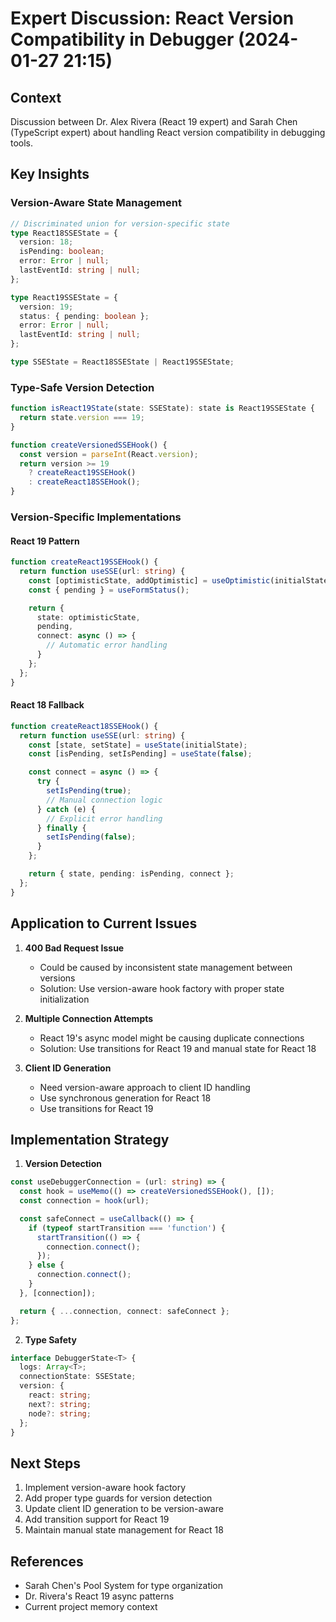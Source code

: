 # Expert Discussion: React Version Compatibility in Debugger (2024-01-27 21:15)

## Context
Discussion between Dr. Alex Rivera (React 19 expert) and Sarah Chen (TypeScript expert) about handling React version compatibility in debugging tools.

## Key Insights

### Version-Aware State Management
```typescript
// Discriminated union for version-specific state
type React18SSEState = {
  version: 18;
  isPending: boolean;
  error: Error | null;
  lastEventId: string | null;
};

type React19SSEState = {
  version: 19;
  status: { pending: boolean };
  error: Error | null;
  lastEventId: string | null;
};

type SSEState = React18SSEState | React19SSEState;
```

### Type-Safe Version Detection
```typescript
function isReact19State(state: SSEState): state is React19SSEState {
  return state.version === 19;
}

function createVersionedSSEHook() {
  const version = parseInt(React.version);
  return version >= 19 
    ? createReact19SSEHook()
    : createReact18SSEHook();
}
```

### Version-Specific Implementations

#### React 19 Pattern
```typescript
function createReact19SSEHook() {
  return function useSSE(url: string) {
    const [optimisticState, addOptimistic] = useOptimistic(initialState);
    const { pending } = useFormStatus();

    return {
      state: optimisticState,
      pending,
      connect: async () => {
        // Automatic error handling
      }
    };
  };
}
```

#### React 18 Fallback
```typescript
function createReact18SSEHook() {
  return function useSSE(url: string) {
    const [state, setState] = useState(initialState);
    const [isPending, setIsPending] = useState(false);

    const connect = async () => {
      try {
        setIsPending(true);
        // Manual connection logic
      } catch (e) {
        // Explicit error handling
      } finally {
        setIsPending(false);
      }
    };

    return { state, pending: isPending, connect };
  };
}
```

## Application to Current Issues

1. **400 Bad Request Issue**
   - Could be caused by inconsistent state management between versions
   - Solution: Use version-aware hook factory with proper state initialization

2. **Multiple Connection Attempts**
   - React 19's async model might be causing duplicate connections
   - Solution: Use transitions for React 19 and manual state for React 18

3. **Client ID Generation**
   - Need version-aware approach to client ID handling
   - Use synchronous generation for React 18
   - Use transitions for React 19

## Implementation Strategy

1. **Version Detection**
```typescript
const useDebuggerConnection = (url: string) => {
  const hook = useMemo(() => createVersionedSSEHook(), []);
  const connection = hook(url);

  const safeConnect = useCallback(() => {
    if (typeof startTransition === 'function') {
      startTransition(() => {
        connection.connect();
      });
    } else {
      connection.connect();
    }
  }, [connection]);

  return { ...connection, connect: safeConnect };
};
```

2. **Type Safety**
```typescript
interface DebuggerState<T> {
  logs: Array<T>;
  connectionState: SSEState;
  version: {
    react: string;
    next?: string;
    node?: string;
  };
}
```

## Next Steps
1. Implement version-aware hook factory
2. Add proper type guards for version detection
3. Update client ID generation to be version-aware
4. Add transition support for React 19
5. Maintain manual state management for React 18

## References
- Sarah Chen's Pool System for type organization
- Dr. Rivera's React 19 async patterns
- Current project memory context 